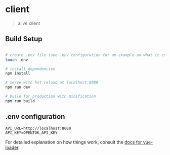 # client

> alive client

## Build Setup

``` bash

# create .env file (see .env configuration for an example on what it contains)
touch .env

# install dependencies
npm install

# serve with hot reload at localhost:8080
npm run dev

# build for production with minification
npm run build
```

## .env configuration
```
API_URL=http://localhost:8000
API_KEY=OPENTOK_API_KEY
```

For detailed explanation on how things work, consult the [docs for vue-loader](http://vuejs.github.io/vue-loader).

